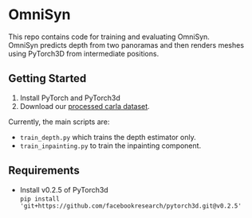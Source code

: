 # OmniSyn

This repo contains code for training and evaluating OmniSyn.<br>
OmniSyn predicts depth from two panoramas and then renders meshes using PyTorch3D from intermediate positions.

## Getting Started

1. Install PyTorch and PyTorch3d
2. Download our [processed carla dataset](https://drive.google.com/drive/folders/1UXzWGIpEPlLVhf9t0LJ0VPiAq7wYpudC?usp=sharing).

Currently, the main scripts are:
* `train_depth.py` which trains the depth estimator only.
* `train_inpainting.py` to train the inpainting component.

## Requirements

* Install v0.2.5 of PyTorch3d \
`pip install 'git+https://github.com/facebookresearch/pytorch3d.git@v0.2.5'`